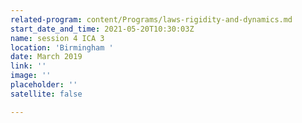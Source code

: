 ```yaml
---
related-program: content/Programs/laws-rigidity-and-dynamics.md
start_date_and_time: 2021-05-20T10:30:03Z
name: session 4 ICA 3
location: 'Birmingham '
date: March 2019
link: ''
image: ''
placeholder: ''
satellite: false

---
```

